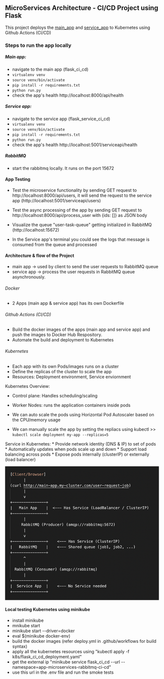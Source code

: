 ## MicroServices Architecture - CI/CD Project using Flask

This project deploys the [main_app](https://github.com/SubhashiniArun/flask_ci_cd) and [service_app](https://github.com/SubhashiniArun/flask_service_ci_cd) to Kubernetes using Github Actions (CI/CD)

### Steps to run the app locally

##### Main app:
* navigate to the main app (flask_ci_cd)
* `virtualenv venv`
* `source venv/bin/activate`
* `pip install -r requirements.txt`
* `python run.py`
* check the app's health http://localhost:8000/api/health

##### Service app:
* navigate to the service app (flask_service_ci_cd)
* `virtualenv venv`
* `source venv/bin/activate`
* `pip install -r requirements.txt`
* `python run.py`
* check the app's health http://localhost:5001/serviceapi/health

##### RabbitMQ
* start the rabbitmq locally. It runs on the port 15672 

#### App Testing 
* Test the microservice functionality by sending GET request to http://localhost:8000/api/users, it will send the request to the service app (http://localhost:5001/serviceapi/users)

* Test the async processing of the app by sending GET request to http://localhost:8000/api/process_user with {ids: []} as JSON body
* Visualize the queue "user-task-queue" getting initialized in RabbitMQ (http://localhost:15672)
* In the Service app's terminal you could see the logs that message is consumed from the queue and processed 

#### Architecture & flow of the Project
* main app -> used by client to send the user requests to RabbitMQ queue
* service app -> process the user requests in RabbitMQ queue asynchronously.

###### Docker
* 2 Apps (main app & service app) has its own Dockerfile

###### Github Actions (CI/CD)
* Build the docker images of the apps (main app and service app) and push the images to Docker Hub Respository.
* Automate the build and deployment to Kubernetes 

###### Kubernetes
* Each app with its own Pods/images runs on a cluster
* Define the replicas of the cluster to scale the app
* Resources: Deployment environment, Service enviornment

Kubernetes Overview:
* Control plane: Handles scheduling/scaling
* Worker Nodes: runs the application containers inside pods

* We can auto scale the pods using Horizontal Pod Autoscaler based on the CPU/memory usage
* We can manually scale the app by setting the repliacs using kubectl >> `kubectl scale deployment my-app --replicas=5`

Service in Kubernetes:  * Provide network identity (DNS & IP) to set of pods
                        * Automatically updates when pods scale up and down
                        * Support load balancing across pods
                        * Expose pods internally (clusterIP) or externally (load balancer)


![alt text](https://github.com/SubhashiniArun/ci_cd_project_root/blob/main/flow.png)


#### Local testing Kubernetes using minikube

* install minikube
* mnikube start
* minikube start --driver=docker
* eval $(minikube docker-env)
* build the docker images (refer deploy.yml in .github/workflows for build syntax)
* apply all the kubernetes resources using "kubectl apply -f k8s/flask_ci_cd_deployment.yaml"
* get the external ip "minikube service flask_ci_cd --url --namespace=app-microservices-rabbitmq-ci-cd"
* use this url in the .env file and run the smoke tests





